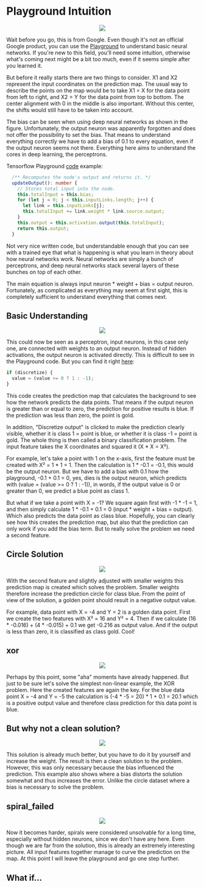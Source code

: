 # Playground Intuition

<p align="center">
  <img src="https://github.com/grensen/playground_intuition/blob/main/examples/playground_intuition_intro.png">
</p>

Wait before you go, this is from Google. Even though it's not an official Google product, you can use the [Playground](https://playground.tensorflow.org/) to understand basic neural networks. If you're new to this field, you'll need some intuition, otherwise what's coming next might be a bit too much, even if it seems simple after you learned it. 

But before it really starts there are two things to consider. X1 and X2 represent the input coordinates on the prediction map. The usual way to describe the points on the map would be to take X1 = X for the data point from left to right, and X2 = Y for the data point from top to bottom. The center alignment with 0 in the middle is also important. Without this center, the shifts would still have to be taken into account.

The bias can be seen when using deep neural networks as shown in the figure. Unfortunately, the output neuron was apparently forgotten and does not offer the possibility to set the bias. That means to understand everything correctly we have to add a bias of 0.1 to every equation, even if the output neuron seems not there. Everything here aims to understand the cores in deep learning, the perceptrons.

Tensorflow Playground [code](https://github.com/tensorflow/playground/blob/master/src/nn.ts#L59) example:
~~~ts
  /** Recomputes the node's output and returns it. */
  updateOutput(): number {
    // Stores total input into the node.
    this.totalInput = this.bias;
    for (let j = 0; j < this.inputLinks.length; j++) {
      let link = this.inputLinks[j];
      this.totalInput += link.weight * link.source.output;
    }
    this.output = this.activation.output(this.totalInput);
    return this.output;
  }  
~~~

Not very nice written code, but understandable enough that you can see with a trained eye that what is happening is what you learn in theory about how neural networks work. Neural networks are simply a bunch of perceptrons, and deep neural networks stack several layers of these bunches on top of each other.

The main equation is always input neuron * weight + bias = output neuron. Fortunately, as complicated as everything may seem at first sight, this is completely sufficient to understand everything that comes next.

## Basic Understanding

<p align="center">
  <img src="https://github.com/grensen/playground_intuition/blob/main/examples/basic_understanding.png">
</p>

This could now be seen as a perceptron, input neurons, in this case only one, are connected with weights to an output neuron. Instead of hidden activations, the output neuron is activated directly. This is difficult to see in the Playground code.
But you can find it right [here](https://github.com/tensorflow/playground/blob/master/src/heatmap.ts#L168):
~~~ts
if (discretize) {
  value = (value >= 0 ? 1 : -1);
}
~~~

This code creates the prediction map that calculates the background to see how the network predicts the data points. That means if the output neuron is greater than or equal to zero, the prediction for positive results is blue. If the prediction was less than zero, the point is gold. 

In addition, "Discretize output" is clicked to make the prediction clearly visible, whether it is class 1 = point is blue, or whether it is class -1 = point is gold. The whole thing is then called a binary classification problem. The input feature takes the X coordinates and squared it (X * X = X²).

For example, let's take a point with 1 on the x-axis, first the feature must be created with X² = 1 * 1 = 1. Then the calculation is 1 * -0.1 = -0.1, this would be the output neuron. But we have to add a bias with 0.1 how the playground, -0.1 + 0.1 = 0, yes, dies is the output neuron, which predicts with (value = (value >= 0 ? 1 : -1)), in words, if the output value is 0 or greater than 0, we predict a blue point as class 1.

But what if we take a point with X = -1? We square again first with -1 * -1 = 1, and then simply calculate 1 * -0.1 + 0.1 = 0 (input * weight + bias = output). Which also predicts the data point as class blue. Hopefully, you can clearly see how this creates the prediction map, but also that the prediction can only work if you add the bias term. But to really solve the problem we need a second feature.

## Circle Solution

<p align="center">
  <img src="https://github.com/grensen/playground_intuition/blob/main/examples/circle_solution.png">
</p>

With the second feature and slightly adjusted with smaller weights this prediction map is created which solves the problem. Smaller weights therefore increase the prediction circle for class blue. From the point of view of the solution, a golden point should result in a negative output value. 

For example, data point with X = -4 and Y = 2 is a golden data point. First we create the two features with X² = 16 and Y² = 4.
Then if we calculate (16 * -0.016) + (4 * -0.015) + 0.1 we get -0.216 as output value. And if the output is less than zero, it is classified as class gold. Cool!

## xor

<p align="center">
  <img src="https://github.com/grensen/playground_intuition/blob/main/examples/xor.png">
</p>

Perhaps by this point, some "aha" moments have already happened. But just to be sure let's solve the simplest non-linear example, the XOR problem. Here the created features are again the key. For the blue data point X = -4 and Y = -5 the calculation is (-4 * -5 = 20) * 1 + 0.1 = 20.1 which is a positive output value and therefore class prediction for this data point is blue.

## But why not a clean solution?

<p align="center">
  <img src="https://github.com/grensen/playground_intuition/blob/main/examples/xor_clean.png">
</p>

This solution is already much better, but you have to do it by yourself and increase the weight. The result is then a clean solution to the problem. However, this was only necessary because the bias influenced the prediction. This example also shows where a bias distorts the solution somewhat and thus increases the error. Unlike the circle dataset where a bias is necessary to solve the problem. 

## spiral_failed

<p align="center">
  <img src="https://github.com/grensen/playground_intuition/blob/main/examples/spiral_failed.png">
</p>

Now it becomes harder, spirals were considered unsolvable for a long time, especially without hidden neurons, since we don't have any here. Even though we are far from the solution, this is already an extremely interesting picture. All input features together manage to curve the prediction on the map. At this point I will leave the playground and go one step further. 

## What if...
